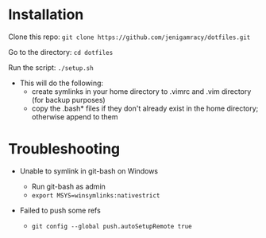 # Installation

Clone this repo: `git clone https://github.com/jenigamracy/dotfiles.git`

Go to the directory: `cd dotfiles`

Run the script: `./setup.sh`
- This will do the following:
    - create symlinks in your home directory to .vimrc and .vim directory (for backup purposes)
    - copy the .bash\* files if they don't already exist in the home directory; otherwise append to them

# Troubleshooting

- Unable to symlink in git-bash on Windows
    - Run git-bash as admin
    - `export MSYS=winsymlinks:nativestrict`

- Failed to push some refs
    - `git config --global push.autoSetupRemote true`
